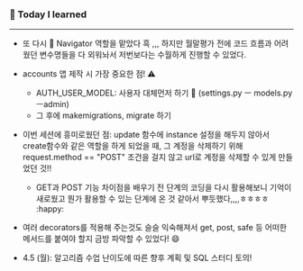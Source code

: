 ### 💜 Today I learned 

<hr>

- 또 다시 :car: Navigator 역할을 맡았다 흑 ,,, 하지만 월말평가 전에 코드 흐름과 어려웠던 변수명들을 다 외워놔서 저번보다는 수월하게 진행할 수 있었다. 
- accounts 앱 제작 시 가장 중요한 점! :warning:
  - AUTH_USER_MODEL: 사용자 대체먼저 하기 :checkered_flag: (settings.py ㅡ models.pyㅡadmin)
  - 그 후에 makemigrations, migrate 하기 

- 이번 세션에 흥미로웠던 점: update 함수에 instance 설정을 해두지 않아서 create함수와 같은 역할을 하게 되었을 때, 그 계정을 삭제하기 위해 request.method == "POST" 조건을 걸지 않고 url로 계정을 삭제할 수 있게 만들었던 것!! 
  -  GET과 POST 기능 차이점을 배우기 전 단계의 코딩을 다시 활용해보니 기억이 새로웠고 뭔가 활용할 수 있는 단계에 온 것 같아서 뿌듯했다,,,,ㅎㅎㅎㅎ :happy:
- 여러 decorators를 적용해 주는것도 슬슬 익숙해져서 get, post, safe 등 어떠한 메서드를 붙여야 할지 금방 파악할 수 있었다! :smile:

- 4.5 (월): 알고리즘 수업 난이도에 따른 향후 계획 및 SQL 스터디 토의! 


